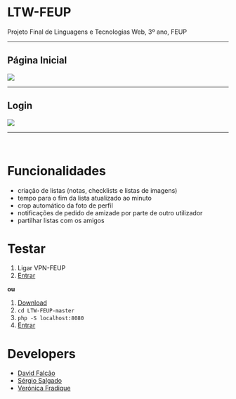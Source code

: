 # LTW-FEUP
Projeto Final de Linguagens e Tecnologias Web, 3º ano, FEUP
***
<h2>Página Inicial</h2>

![](https://i.gyazo.com/25aec43acd8c7ef53513549edce8b209.gif)

***
<h2>Login</h2>

![](https://i.gyazo.com/4978914cfa248497648fab65d8a0238c.gif)

***

<br>

# Funcionalidades

* criação de listas (notas, checklists e listas de imagens)
* tempo para o fim da lista atualizado ao minuto
* crop automático da foto de perfil
* notificações de pedido de amizade por parte de outro utilizador
* partilhar listas com os amigos

# Testar 
1. Ligar VPN-FEUP
2. [Entrar](http://gnomo.fe.up.pt/~up201506571/projeto/)

**ou**

1. [Download](https://github.com/davidrsfalcao/LTW-FEUP/archive/master.zip)
2. ```cd LTW-FEUP-master ```
3. ```php -S localhost:8080```
4. [Entrar](http://localhost:8080/)

# Developers
* [David Falcão](https://github.com/davidrsfalcao)
* [Sérgio Salgado](https:://github.com/chaotixkilla)
* [Verónica Fradique](https://github.com/veronicafradique)
